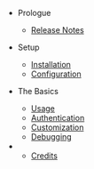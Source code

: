 - Prologue
	- [Release Notes](releases.md)

- Setup
    - [Installation](installation.md)
    - [Configuration](configuration.md)

- The Basics
	- [Usage](usage.md)
    - [Authentication](authentication.md)
    - [Customization](customization.md)
    - [Debugging](debugging.md)

-
    - [Credits](credits.md)
